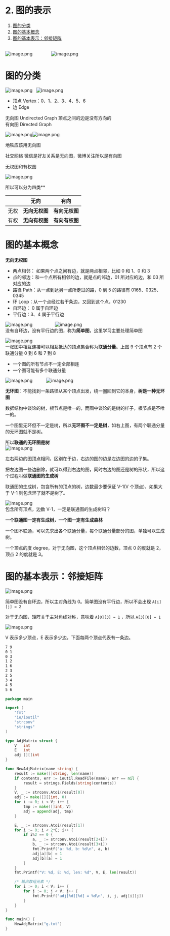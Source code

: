 # 2. 图的表示

1. [图的分类](#JP2EU)
1. [图的基本概念](#HTLPH)
1. [图的基本表示：邻接矩阵](#6k8Gc)

<br />![image.png](https://cdn.nlark.com/yuque/0/2019/png/288708/1563764341370-b1d10ab7-6783-41fc-8847-8e688de04393.png#align=left&display=inline&height=142&name=image.png&originHeight=480&originWidth=1510&size=167713&status=done&width=448)               ![image.png](https://cdn.nlark.com/yuque/0/2019/png/288708/1563764361157-361bd086-bfa9-4a3e-9b58-eaf4e65726d6.png#align=left&display=inline&height=142&name=image.png&originHeight=776&originWidth=926&size=189383&status=done&width=169)

# <a name="JP2EU"></a>图的分类

![image.png](https://cdn.nlark.com/yuque/0/2019/png/288708/1563766535453-6b53b546-7ca4-4139-9f66-97b319d8f40a.png#align=left&display=inline&height=277&name=image.png&originHeight=626&originWidth=756&size=130452&status=done&width=335)   ![image.png](https://cdn.nlark.com/yuque/0/2019/png/288708/1563766605906-53f02b52-0245-4902-81d9-3b1b485afd5b.png#align=left&display=inline&height=275&name=image.png&originHeight=620&originWidth=732&size=145741&status=done&width=325)

- 顶点 Vertex：0、1、2、3、4、5、6
- 边 Edge

无向图 Undirected Graph 顶点之间的边是没有方向的<br />有向图 Directed Graph

![image.png](https://cdn.nlark.com/yuque/0/2019/png/288708/1563766686924-8e6010a8-dff8-478b-add2-538408a9d360.png#align=left&display=inline&height=254&name=image.png&originHeight=592&originWidth=768&size=134183&status=done&width=329)![image.png](https://cdn.nlark.com/yuque/0/2019/png/288708/1563766766865-4c30a2ca-bc31-43bc-9d31-0ac0ec0c5e2f.png#align=left&display=inline&height=259&name=image.png&originHeight=736&originWidth=852&size=198220&status=done&width=300)

地铁应该用无向图

社交网络 微信是好友关系是无向图，微博关注所以是有向图

无权图和有权图

![image.png](https://cdn.nlark.com/yuque/0/2019/png/288708/1563766818720-d313e260-0085-49b8-9323-157005b95ed5.png#align=left&display=inline&height=237&name=image.png&originHeight=636&originWidth=766&size=155320&status=done&width=285)

所以可以分为四类\*\*

|      | 无向           | 有向           |
| ---- | -------------- | -------------- |
| 无权 | **无向无权图** | **有向无权图** |
| 有权 | **无向有权图** | **有向有权图** |

# <a name="HTLPH"></a>图的基本概念

**无向无权图**

- 两点相邻： 如果两个点之间有边，就是两点相邻，比如 0 和 1、0 和 3
- 点的邻边：和一个点所有相邻的边，就是点的邻边，01 所对应的边，和 03 所对应的边
- 路径 Path：从一点到达另一点所走过的路，0 到 5 的路径有 0165、0325、0345
- 环 Loop：从一个点经过若干条边，又回到这个点，01230
- 自环边： 0 属于自环边
- 平行边：3、4 属于平行边

![image.png](https://cdn.nlark.com/yuque/0/2019/png/288708/1563767244934-219a5791-28ce-444b-ac3e-a9e8688406f8.png#align=left&display=inline&height=225&name=image.png&originHeight=608&originWidth=748&size=130135&status=done&width=277)                  ![image.png](https://cdn.nlark.com/yuque/0/2019/png/288708/1563767184623-3a16daa1-37e5-4dbd-a90d-0ac43ca107cc.png#align=left&display=inline&height=234&name=image.png&originHeight=670&originWidth=774&size=142249&status=done&width=270)<br />没有自环边，没有平行边的图，称为**简单图**，这里学习主要处理简单图

![image.png](https://cdn.nlark.com/yuque/0/2019/png/288708/1563767629774-e12cc56e-c257-4965-963c-e19030c8930b.png#align=left&display=inline&height=209&name=image.png&originHeight=620&originWidth=950&size=157234&status=done&width=321)<br />一张图中相互连接可以相互抵达的顶点集合称为**联通分量**。上图 9 个顶点有 2 个联通分量 0 到 6 和 7 到 8

- 一个图的所有节点不一定全部相连
- 一个图可能有多个联通分量

![image.png](https://cdn.nlark.com/yuque/0/2019/png/288708/1563767791451-aaaa45bc-0eca-4804-87c9-69e6f80b55fc.png#align=left&display=inline&height=229&name=image.png&originHeight=630&originWidth=760&size=129192&status=done&width=276)           ![image.png](https://cdn.nlark.com/yuque/0/2019/png/288708/1563768008795-f4546a54-481c-4daa-947f-f303a58a293f.png#align=left&display=inline&height=232&name=image.png&originHeight=624&originWidth=736&size=125552&status=done&width=274)

**无环图**：不能找到一条路径从某个顶点出发，绕一圈回到它的本身，**树是一种无环图**

数据结构中谈论的树，根节点是唯一的，而图中谈论的是树的样子，根节点是不唯一的。

一个图里无环但不一定是树，所以**无环图不一定是树**，如右上图，有两个联通分量的无环图就不是树。

所以**联通的无环图是树**<br />![image.png](https://cdn.nlark.com/yuque/0/2019/png/288708/1563768316935-38e09082-11e6-4fd2-8070-667409301cd8.png#align=left&display=inline&height=261&name=image.png&originHeight=724&originWidth=1748&size=336805&status=done&width=629)

左右两边的图顶点相同，区别在于边，右边的图的边是左边图的边的子集。

把左边图一些边删除，就可以得到右边的图，同时右边的图还是树的形状，所以这个过程叫做**联通图的生成树**

联通图的生成树，包含所有的顶点的树，边数最少要保证 V-1(V 个顶点)，如果大于 V-1 则包含环了就不是树了。

![image.png](https://cdn.nlark.com/yuque/0/2019/png/288708/1563768455506-4e4d05d3-6164-42f6-9b4a-26288e640366.png#align=left&display=inline&height=269&name=image.png&originHeight=750&originWidth=1774&size=341917&status=done&width=636)<br />包含所有顶点，边数 V-1，一定是联通图的生成树吗？

**一个联通图一定有生成树，一个图一定有生成森林**

一个图不联通，可以先求出各个联通分量，每个联通分量部分的图，单独可以生成树。

一个顶点的度 degree，对于无向图，这个顶点相邻的边数，顶点 0 的度就是 2，顶点 2 的度就是 3。

# <a name="6k8Gc"></a>图的基本表示：邻接矩阵

![image.png](https://cdn.nlark.com/yuque/0/2019/png/288708/1563769031884-30a437c2-6626-4105-8869-8341f975aa87.png#align=left&display=inline&height=317&name=image.png&originHeight=814&originWidth=1672&size=363441&status=done&width=652)

简单图没有自环边，所以主对角线为 0。简单图没有平行边，所以不会出现 `A[i][j] = 2`

对于无向图，矩阵关于主对角线对称，意味着 `A[0][3] = 1` ，所以 `A[3][0] = 1`

![image.png](https://cdn.nlark.com/yuque/0/2019/png/288708/1563771859568-16ff1b3d-3fa8-4ce1-be7a-77dac195cfc3.png#align=left&display=inline&height=256&name=image.png&originHeight=716&originWidth=1950&size=318172&status=done&width=696)

V 表示多少顶点，E 表示多少边，下面每两个顶点代表有一条边。

```txt
7 9
0 1
0 3
1 2
1 6
2 3
2 5
3 4
4 5
5 6
```

```go
package main

import (
	"fmt"
	"io/ioutil"
	"strconv"
	"strings"
)

type AdjMatrix struct {
	V   int
	E   int
	adj [][]int
}

func NewAdjMatrix(name string) {
	result := make([]string, len(name))
	if contents, err := ioutil.ReadFile(name); err == nil {
		result = strings.Fields(string(contents))
	}
	V, _ := strconv.Atoi(result[0])
	adj := make([][]int, 0)
	for i := 0; i < V; i++ {
		tmp := make([]int, V)
		adj = append(adj, tmp)
	}

	E, _ := strconv.Atoi(result[1])
	for i := 0; i < 2*E; i++ {
		if i%2 == 0 {
			a, _ := strconv.Atoi(result[2+i])
			b, _ := strconv.Atoi(result[3+i])
			fmt.Printf("a: %d, b: %d\n", a, b)
			adj[a][b] = 1
			adj[b][a] = 1
		}
	}
	fmt.Printf("V: %d, E: %d, len: %d", V, E, len(result))

    /* 输出数组元素 */
	for i := 0; i < V; i++ {
		for j := 0; j < V; j++ {
			fmt.Printf("adj[%d][%d] = %d\n", i, j, adj[i][j])
		}
	}
}

func main() {
	NewAdjMatrix("g.txt")
}
```
